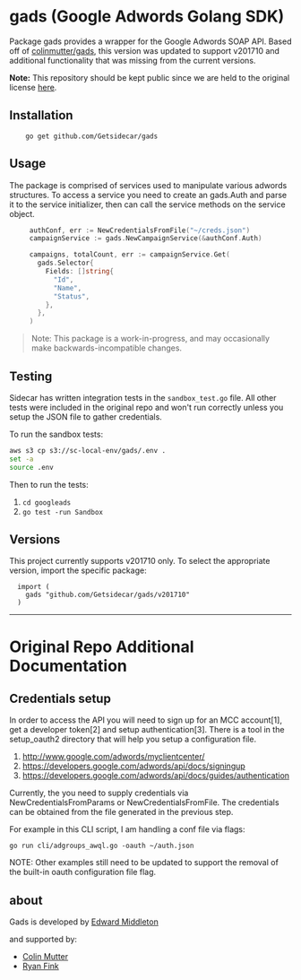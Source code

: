 # gads (Google Adwords Golang SDK)

Package gads provides a wrapper for the Google Adwords SOAP API.  Based off of
[colinmutter/gads](https://github.com/colinmutter/gads), this version
was updated to support v201710 and additional functionality that was missing from
the current versions.

**Note:** This repository should be kept public  since we are held to the original license [here](https://github.com/Getsidecar/gads/blob/master/googleads/LICENSE).

## Installation

~~~
	go get github.com/Getsidecar/gads
~~~

## Usage

The package is comprised of services used to manipulate various
adwords structures.  To access a service you need to create an
gads.Auth and parse it to the service initializer, then can call
the service methods on the service object.

~~~ go
     authConf, err := NewCredentialsFromFile("~/creds.json")
     campaignService := gads.NewCampaignService(&authConf.Auth)

     campaigns, totalCount, err := campaignService.Get(
       gads.Selector{
         Fields: []string{
           "Id",
           "Name",
           "Status",
         },
       },
     )
~~~

> Note: This package is a work-in-progress, and may occasionally
> make backwards-incompatible changes.

## Testing
Sidecar has written integration tests in the `sandbox_test.go` file. All other
tests were included in the original repo and won't run correctly unless you
setup the JSON file to gather credentials.

To run the sandbox tests:

```sh
aws s3 cp s3://sc-local-env/gads/.env .
set -a
source .env
```

Then to run the tests:

1. `cd googleads`
2. `go test -run Sandbox`

## Versions

This project currently supports v201710 only.  To select
the appropriate version, import the specific package:

	  import (
	    gads "github.com/Getsidecar/gads/v201710"
	  )

***
# Original Repo Additional Documentation

## Credentials setup

In order to access the API you will need to sign up for an MCC
account[1], get a developer token[2] and setup authentication[3].
There is a tool in the setup_oauth2 directory that will help you
setup a configuration file.

1. http://www.google.com/adwords/myclientcenter/
2. https://developers.google.com/adwords/api/docs/signingup
3. https://developers.google.com/adwords/api/docs/guides/authentication

Currently, the you need to supply credentials via NewCredentialsFromParams
or NewCredentialsFromFile.  The credentials can be obtained from the file
generated in the previous step.

For example in this CLI script, I am handling a conf file via flags:

    go run cli/adgroups_awql.go -oauth ~/auth.json

NOTE: Other examples still need to be updated to support the removal of the built-in
oauth configuration file flag.

## about

Gads is developed by [Edward Middleton](https://blog.vortorus.net/)

and supported by:
 - [Colin Mutter](http://github.com/colinmutter)
 - [Ryan Fink](http://github.com/rfink)
